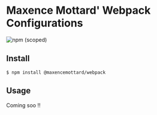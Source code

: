 # Maxence Mottard' Webpack Configurations

![npm (scoped)](https://img.shields.io/npm/v/@maxencemottard/webpack.svg)

## Install

```
$ npm install @maxencemottard/webpack
```

## Usage

Coming soo !!
